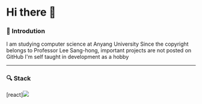 # Hi there 👋

### 🦕 Introdution

I am studying computer science at Anyang University
Since the copyright belongs to Professor Lee Sang-hong, important projects are not posted on GitHub
I'm self taught in development as a hobby

---

### 🔍 Stack

 [react]<img src="https://img.shields.io/badge/TypeScript-3178C6?style=flat&logo=TypeScript&logoColor=white"/>

</div>




